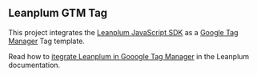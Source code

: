 ## Leanplum GTM Tag

This project integrates the [Leanplum JavaScript SDK](https://github.com/Leanplum/Leanplum-JavaScript-SDK) as a [Google Tag Manager](https://marketingplatform.google.com/about/tag-manager/) Tag template.

Read how to [itegrate Leanplum in Gooogle Tag Manager](#) in the Leanplum documentation.
